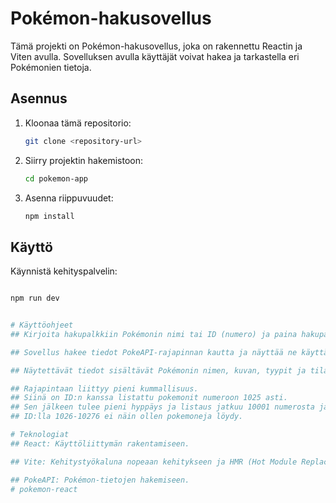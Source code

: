 # Pokémon-hakusovellus

Tämä projekti on Pokémon-hakusovellus, joka on rakennettu Reactin ja Viten avulla. Sovelluksen avulla käyttäjät voivat hakea ja tarkastella eri Pokémonien tietoja.

## Asennus

1. Kloonaa tämä repositorio:
   ```sh
   git clone <repository-url>
   ```
2. Siirry projektin hakemistoon:
   ```sh
   cd pokemon-app
   ```
3. Asenna riippuvuudet:
   ```sh
   npm install
   ```

## Käyttö

Käynnistä kehityspalvelin:

```sh

npm run dev


# Käyttöohjeet
## Kirjoita hakupalkkiin Pokémonin nimi tai ID (numero) ja paina hakupainiketta.

## Sovellus hakee tiedot PokeAPI-rajapinnan kautta ja näyttää ne käyttäjälle.

## Näytettävät tiedot sisältävät Pokémonin nimen, kuvan, tyypit ja tilastot.

## Rajapintaan liittyy pieni kummallisuus. 
## Siinä on ID:n kanssa listattu pokemonit numeroon 1025 asti. 
## Sen jälkeen tulee pieni hyppäys ja listaus jatkuu 10001 numerosta ja jatkuu 10277 asti. 
## ID:lla 1026-10276 ei näin ollen pokemoneja löydy.

# Teknologiat
## React: Käyttöliittymän rakentamiseen.

## Vite: Kehitystyökaluna nopeaan kehitykseen ja HMR (Hot Module Replacement) -ominaisuuteen.

## PokeAPI: Pokémon-tietojen hakemiseen. 
# pokemon-react
